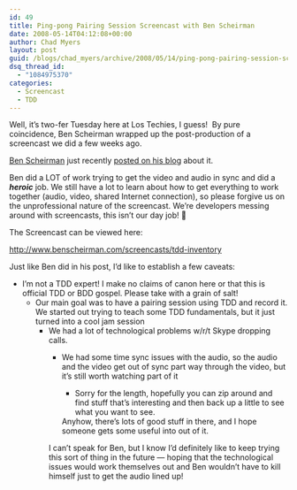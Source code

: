 ```yaml
---
id: 49
title: Ping-pong Pairing Session Screencast with Ben Scheirman
date: 2008-05-14T04:12:08+00:00
author: Chad Myers
layout: post
guid: /blogs/chad_myers/archive/2008/05/14/ping-pong-pairing-session-screencast-with-ben-scheirman.aspx
dsq_thread_id:
  - "1084975370"
categories:
  - Screencast
  - TDD
---
```

Well, it&#8217;s two-fer Tuesday here at Los Techies, I guess!&nbsp; By pure coincidence, Ben Scheirman wrapped up the post-production of a screencast we did a few weeks ago.

[Ben Scheirman](http://flux88.com/) just recently [posted on his blog](http://flux88.com/ScreencastTestDrivingAnInventoryScreen.aspx) about it.

Ben did a LOT of work trying to get the video and audio in sync and did a **_heroic_** job. We still have a lot to learn about how to get everything to work together (audio, video, shared Internet connection), so please forgive us on the unprofessional nature of the screencast. We&#8217;re developers messing around with screencasts, this isn&#8217;t our day job! 🙂

The Screencast can be viewed here:

<http://www.benscheirman.com/screencasts/tdd-inventory>

Just like Ben did in his post, I&#8217;d like to establish a few caveats:

  * I&#8217;m not a TDD expert! I make no claims of canon here or that this is official TDD or BDD gospel. Please take with a grain of salt! 
      * Our main goal was to have a pairing session using TDD and record it. We started out trying to teach some TDD fundamentals, but it just turned into a cool jam session 
          * We had a lot of technological problems w/r/t Skype dropping calls. 
              * We had some time sync issues with the audio, so the audio and the video get out of sync part way through the video, but it&#8217;s still worth watching part of it 
                  * Sorry for the length, hopefully you can zip around and find stuff that&#8217;s interesting and then back up a little to see what you want to see.</ul> 
                Anyhow, there&#8217;s lots of good stuff in there, and I hope someone gets some useful into out of it. 
                
                I can&#8217;t speak for Ben, but I know I&#8217;d definitely like to keep trying this sort of thing in the future &#8212; hoping that the technological issues would work themselves out and Ben wouldn&#8217;t have to kill himself just to get the audio lined up!